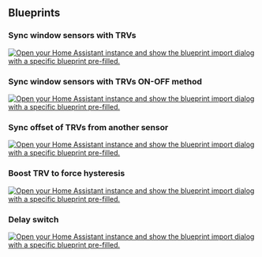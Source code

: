 ## Blueprints

### Sync window sensors with TRVs

[![Open your Home Assistant instance and show the blueprint import dialog with a specific blueprint pre-filled.](https://my.home-assistant.io/badges/blueprint_import.svg)](https://my.home-assistant.io/redirect/blueprint_import/?blueprint_url=https%3A%2F%2Fgithub.com%2Fmarco44%2Fautomations%2Fblob%2Fmain%2Ftrv_windows_sync.yaml)

### Sync window sensors with TRVs ON-OFF method

[![Open your Home Assistant instance and show the blueprint import dialog with a specific blueprint pre-filled.](https://my.home-assistant.io/badges/blueprint_import.svg)](https://my.home-assistant.io/redirect/blueprint_import/?blueprint_url=https%3A%2F%2Fgithub.com%2Fmarco44%2Fautomations%2Fblob%2Fmain%2Ftrv_windows_sync_on_off.yaml)

### Sync offset of TRVs from another sensor

[![Open your Home Assistant instance and show the blueprint import dialog with a specific blueprint pre-filled.](https://my.home-assistant.io/badges/blueprint_import.svg)](https://my.home-assistant.io/redirect/blueprint_import/?blueprint_url=https%3A%2F%2Fgithub.com%2Fmarco44%2Fautomations%2Fblob%2Fmain%2Ftrv_calibrator.yaml)

### Boost TRV to force hysteresis

[![Open your Home Assistant instance and show the blueprint import dialog with a specific blueprint pre-filled.](https://my.home-assistant.io/badges/blueprint_import.svg)](https://my.home-assistant.io/redirect/blueprint_import/?blueprint_url=https%3A%2F%2Fgithub.com%2Fmarco44%2Fautomations%2Fblob%2Fmain%2Ftrv_boost.yaml)

### Delay switch
[![Open your Home Assistant instance and show the blueprint import dialog with a specific blueprint pre-filled.](https://my.home-assistant.io/badges/blueprint_import.svg)](https://my.home-assistant.io/redirect/blueprint_import/?blueprint_url=https%3A%2F%2Fgithub.com%2Fmarco44%2Fautomations%2Fblob%2Fmain%2Fdelay_radiateur.yaml)

